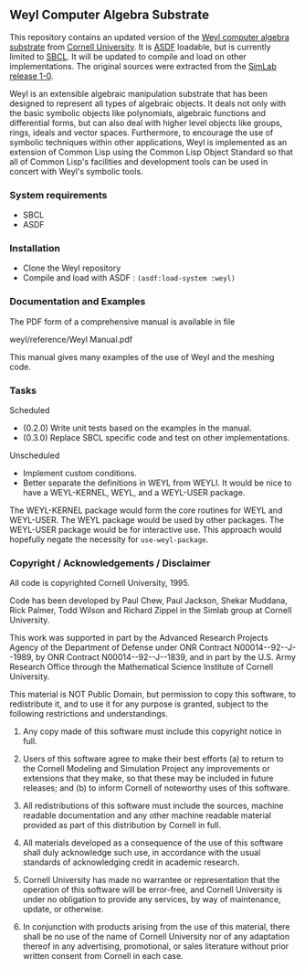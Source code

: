 ## Weyl Computer Algebra Substrate

This repository contains an updated version of the [Weyl computer
algebra substrate][WEYL] from [Cornell University][Cornell]. It is
[ASDF][] loadable, but is currently limited to [SBCL][]. It will be
updated to compile and load on other implementations. The original
sources were extracted from the [SimLab release 1-0][SimLab].

Weyl is an extensible algebraic manipulation substrate that has been
designed to represent all types of algebraic objects. It deals not
only with the basic symbolic objects like polynomials, algebraic
functions and differential forms, but can also deal with higher level
objects like groups, rings, ideals and vector spaces. Furthermore, to
encourage the use of symbolic techniques within other applications,
Weyl is implemented as an extension of Common Lisp using the Common
Lisp Object Standard so that all of Common Lisp's facilities and
development tools can be used in concert with Weyl's symbolic tools.

[WEYL]: https://www.cs.cornell.edu/rz/computer-algebra.html
[Cornell]: https://www.cs.cornell.edu/
[ASDF]: http://common-lisp.net/project/asdf/
[SBCL]: http://sbcl.sourceforge.net/
[SimLab]: https://www.cs.cornell.edu/Info/Projects/SimLab/releases/release-1-0.html

### System requirements

* SBCL
* ASDF

### Installation

* Clone the Weyl repository
* Compile and load with ASDF : `(asdf:load-system :weyl)`

### Documentation and Examples

The PDF form of a comprehensive manual is available in file 

  weyl/reference/Weyl Manual.pdf

This manual gives many examples of the use of Weyl and the meshing code.

### Tasks

Scheduled

* (0.2.0) Write unit tests based on the examples in the manual.
* (0.3.0) Replace SBCL specific code and test on other
  implementations.

Unscheduled

* Implement custom conditions.
* Better separate the definitions in WEYL from WEYLI. It would be nice
  to have a WEYL-KERNEL, WEYL, and a WEYL-USER package.

The WEYL-KERNEL package would form the core routines for WEYL and
WEYL-USER. The WEYL package would be used by other packages. The
WEYL-USER package would be for interactive use. This approach would
hopefully negate the necessity for `use-weyl-package`.

### Copyright / Acknowledgements / Disclaimer

All code is copyrighted Cornell University, 1995.

Code has been developed by Paul Chew, Paul Jackson, Shekar Muddana,
Rick Palmer, Todd Wilson and Richard Zippel in the Simlab group at
Cornell University.

This work was supported in part by the Advanced Research Projects
Agency of the Department of Defense under ONR Contract
N00014--92--J--1989, by ONR Contract N00014--92--J--1839, and in part
by the U.S. Army Research Office through the Mathematical Science
Institute of Cornell University.

This material is NOT Public Domain, but permission to copy this
software, to redistribute it, and to use it for any purpose is
granted, subject to the following restrictions and understandings.

1. Any copy made of this software must include this copyright notice
in full.

2. Users of this software agree to make their best efforts (a) to
return to the Cornell Modeling and Simulation Project any improvements
or extensions that they make, so that these may be included in future
releases; and (b) to inform Cornell of noteworthy uses of this
software.

3. All redistributions of this software must include the sources,
machine readable documentation and any other machine readable material
provided as part of this distribution by Cornell in full.

4. All materials developed as a consequence of the use of this software
shall duly acknowledge such use, in accordance with the usual standards of
acknowledging credit in academic research.

5. Cornell University has made no warrantee or representation that
the operation of this software will be error-free, and Cornell
University is under no obligation to provide any services, by way of
maintenance, update, or otherwise.

6. In conjunction with products arising from the use of this
material, there shall be no use of the name of Cornell University
nor of any adaptation thereof in any advertising, promotional, or
sales literature without prior written consent from Cornell in each
case.

